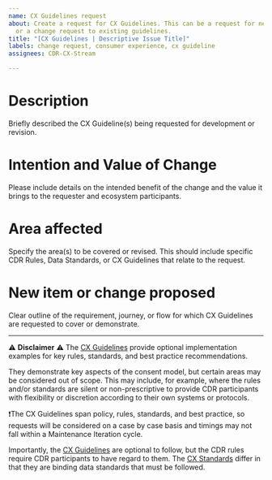 ```yaml
---
name: CX Guidelines request
about: Create a request for CX Guidelines. This can be a request for new guidelines
  or a change request to existing guidelines.
title: "[CX Guidelines | Descriptive Issue Title]"
labels: change request, consumer experience, cx guideline
assignees: CDR-CX-Stream

---
```

<!--- READ ME: To learn about the Standards Maintenance process, [read this knowledge article](https://cdr-support.zendesk.com/hc/en-us/articles/900005585003-Standards-Maintenance) --->

# Description
Briefly described the CX Guideline(s) being requested for development or revision.

# Intention and Value of Change
Please include details on the intended benefit of the change and the value it brings to the requester and ecosystem participants.

# Area affected
Specify the area(s) to be covered or revised. This should include specific CDR Rules, Data Standards, or CX Guidelines that relate to the request.

# New item or change proposed
Clear outline of the requirement, journey, or flow for which CX Guidelines are requested to cover or demonstrate.

<!--- Do not delete disclaimer: START DISCLAIMER --->
-----
:warning: **Disclaimer** :warning:
The [CX Guidelines](https://cx.cds.gov.au/) provide optional implementation examples for key rules, standards, and best practice recommendations.

They demonstrate key aspects of the consent model, but certain areas may be considered out of scope. This may include, for example, where the rules and/or standards are silent or non-prescriptive to provide CDR participants with flexibility or discretion according to their own systems or protocols.

:heavy_exclamation_mark:The CX Guidelines span policy, rules, standards, and best practice, so requests will be considered on a case by case basis and timings may not fall within a Maintenance Iteration cycle.

Importantly, the [CX Guidelines](https://cx.cds.gov.au/) are optional to follow, but the CDR rules require CDR participants to have regard to them. The [CX Standards](https://consumerdatastandardsaustralia.github.io/standards/#consumer-experience) differ in that they are binding data standards that must be followed.
<!--- END DISCLAIMER --->
